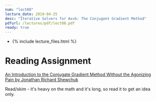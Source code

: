 ```yaml
---
num: "lect08"
lecture_date: 2019-04-25
desc: "Iterative Solvers for Ax=b: The Conjugent Gradient Method"
pdfurl: /lectures/pdf/lect08.pdf
ready: true
---
```


* {% include lecture_files.html %}
<!---
<a href="{{page.pdfurl | relative_url }}" data-ajax="false">Slides PDF</a>
--->

# Reading Assignment

[An Introduction to the Conjugate Gradient Method Without the Agonizing Pain by Jonathan Richard Shewchuk](https://www.cs.cmu.edu/~quake-papers/painless-conjugate-gradient.pdf)

Read/skim - it's heavy on the math and it's long, so read it to get an idea only.

